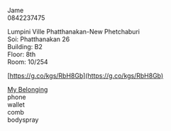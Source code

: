 Jame<br/>
0842237475<br/>

Lumpini Ville Phatthanakan-New Phetchaburi<br/>
Soi: Phatthanakan 26<br/>
Building: B2<br/>
Floor: 8th<br/>
Room: 10/254<br/>

[https://g.co/kgs/RbH8Gb](https://g.co/kgs/RbH8Gb)
<br/>

<ins>My Belonging</ins><br/>
phone<br/>
wallet<br/>
comb<br/>
bodyspray<br/>
